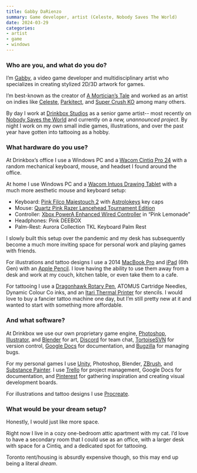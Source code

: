 ```yaml
---
title: Gabby DaRienzo
summary: Game developer, artist (Celeste, Nobody Saves The World)
date: 2024-03-29
categories:
- artist
- game
- windows
---
```


### Who are you, and what do you do?

I’m [Gabby](https://gabbydarienzo.com/ "Gabby's website."), a video game developer and multidisciplinary artist who specializes in creating stylized 2D/3D artwork for games.

I’m best-known as the creator of [A Mortician’s Tale][a-morticians-tale] and worked as an artist on indies like [Celeste][], [Parkitect][], and [Super Crush KO][super-crush-ko] among many others.

By day I work at [Drinkbox Studios](https://www.drinkboxstudios.com/ "A video game studio.") as a senior game artist-- most recently on [Nobody Saves the World][nobody-saves-the-world] and currently on a _new, unannounced project_. By night I work on my own small indie games, illustrations, and over the past year have gotten into tattooing as a hobby.

### What hardware do you use?

At Drinkbox’s office I use a Windows PC and a [Wacom Cintiq Pro 24][cintiq-pro] with a random mechanical keyboard, mouse, and headset I found around the office.

At home I use Windows PC and a [Wacom Intuos Drawing Tablet][intuos] with a much more aesthetic mouse and keyboard setup:

- Keyboard: [Pink Filco Majestouch 2][majestouch-ninja-2] with [Astrolokeys][] key caps
- Mouse: [Quartz Pink Razer Lancehead Tournament Edition][lancehead-tournament-edition]
- Controller: [Xbox PowerA Enhanced Wired Controller][powera-enhanced] in “Pink Lemonade”
- Headphones: Pink DEEBOX
- Palm-Rest: Aurora Collection TKL Keyboard Palm Rest

I slowly built this setup over the pandemic and my desk has subsequently become a much more inviting space for personal work and playing games with friends.

For illustrations and tattoo designs I use a 2014 [MacBook Pro][macbook-pro] and [iPad][] (6th Gen) with an [Apple Pencil][pencil]. I love having the ability to use them away from a desk and work at my couch, kitchen table, or even take them to a cafe.

For tattooing I use a [Dragonhawk Rotary Pen][wq090-16], ATOMUS Cartridge Needles, Dynamic Colour Co inks, and an [Itari Thermal Printer][m08f] for stencils. I would love to buy a fancier tattoo machine one day, but I’m still pretty new at it and wanted to start with something more affordable.

### And what software?

At Drinkbox we use our own proprietary game engine, [Photoshop][], [Illustrator][], and [Blender][] for art, [Discord][] for team chat, [TortoiseSVN][] for version control, [Google Docs][google-docs] for documentation, and [Bugzilla][] for managing bugs.

For my personal games I use [Unity][], Photoshop, Blender, [ZBrush][], and [Substance Painter][substance-painter]. I use [Trello][] for project management, Google Docs for documentation, and [Pinterest][] for gathering inspiration and creating visual development boards.

For illustrations and tattoo designs I use [Procreate][procreate-ios].

### What would be your dream setup?

Honestly, I would just like more space.

Right now I live in a cozy one-bedroom attic apartment with my cat. I’d love to have a secondary room that I could use as an office, with a larger desk with space for a Cintiq, and a dedicated spot for tattooing.

Toronto rent/housing is absurdly expensive though, so this may end up being a literal _dream_.

[a-morticians-tale]: https://laundrybear.com/a-morticians-tale "A video game about being a mortician."
[astrolokeys]: http://web.archive.org/web/20230819101702/http://astrolokeys.com/ "Astrology-themed keycaps."
[blender]: https://www.blender.org/ "A free, open-source 3D renderer."
[bugzilla]: https://www.bugzilla.org/ "An open-source bug tracking system."
[celeste]: https://en.wikipedia.org/wiki/Celeste_(video_game) "A platforming game."
[cintiq-pro]: https://www.wacom.com/en-us/products/pen-displays/wacom-cintiq-pro-overview "A display you can draw on."
[discord]: https://discord.com/ "A voice and text chat service."
[google-docs]: https://en.wikipedia.org/wiki/Google_Docs "A web-based office suite."
[illustrator]: https://www.adobe.com/products/illustrator.html "A vector graphics editor."
[intuos]: https://www.wacom.com/en-us/products/pen-tablets/wacom-intuos "A pen tablet."
[ipad]: https://www.apple.com/ipad/ "A tablet device."
[lancehead-tournament-edition]: http://web.archive.org/web/20210326002445/https://www.razer.com/gaming-mice "A gaming mouse."
[m08f]: https://phomemo.com/products/m08f-portable-printer "A portable thermal printer."
[macbook-pro]: https://www.apple.com/macbook-pro/ "A laptop."
[majestouch-ninja-2]: https://www.diatec.co.jp/en/det.php?prod_c=763 "A mechanical keyboard."
[nobody-saves-the-world]: https://www.nobodysavestheworld.com/ "A game where you can transform into different creatures thanks to a magic wand."
[parkitect]: https://www.themeparkitect.com/ "A theme park simulation game."
[pencil]: http://wetransfer.com/pencil "An iPad stylus."
[photoshop]: https://www.adobe.com/products/photoshop.html "A bitmap image editor."
[pinterest]: http://web.archive.org/web/20230817100738/https://www.pinterest.com/ "An online 'pinboard' service."
[powera-enhanced]: https://www.xbox.com/en-CA/accessories/controllers/enhanced-wired-controller-for-xbox#pink-lemonade "A wired controller for the Xbox."
[procreate-ios]: https://apps.apple.com/us/app/procreate/id425073498 "A powerful illustration app."
[substance-painter]: https://www.adobe.com/products/substance3d-painter.html "3D painting software."
[super-crush-ko]: http://www.vertexpop.com/supercrushko/ "A futuristic brawler game."
[tortoisesvn]: https://tortoisesvn.net/ "A Subversion client for Windows."
[trello]: https://trello.com/ "A project management service."
[unity]: https://unity.com/products "A cross-platform game development tool."
[wq090-16]: https://dragonhawkofficial.com/all-products/tattoo-machines/tattoo-pen-machines/dragonhawk-tattoo-machine-rotary-pen/ "A tattoo pen."
[zbrush]: http://pixologic.com/zbrush/ "3D digital painting and sculpture software."
